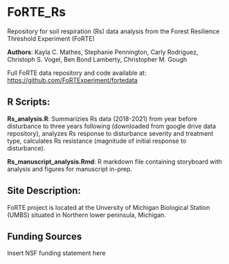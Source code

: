 # FoRTE_Rs
Repository for soil respiration (Rs) data analysis from the Forest Resilience Threshold Experiment (FoRTE)

**Authors**: Kayla C. Mathes, Stephanie Pennington, Carly Rodriguez, Christoph S. Vogel, Ben Bond Lamberty, Christopher M. Gough 

Full FoRTE data repository and code available at: https://github.com/FoRTExperiment/fortedata

## R Scripts: 

**Rs_analysis.R**: Summarizies Rs data (2018-2021) from year before disturbance to three years following (downloaded from google drive data repository), analyzes Rs response to disturbance severity and treatment type, calculates Rs resistance (magnitude of initial response to disturbance). 

**Rs_manuscript_analysis.Rmd**: R markdown file containing storyboard with analysis and figures for manuscript in-prep. 

## Site Description: 

FoRTE project is located at the Unversity of Michigan Biological Station (UMBS) situated in Northern lower peninsula, Michigan. 

## Funding Sources 

Insert NSF funding statement here 


